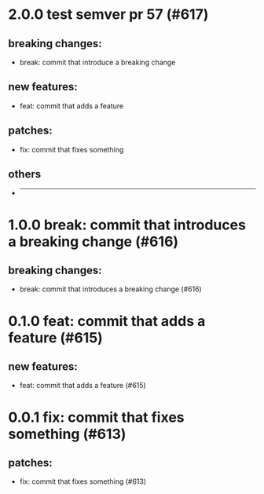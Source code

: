 # 2.0.0 test semver pr 57 (#617)

## breaking changes:
* break: commit that introduce a breaking change
## new features:
* feat: commit that adds a feature
## patches:
* fix: commit that fixes something
## others
* ---------

# 1.0.0 break: commit that introduces a breaking change (#616)

## breaking changes:
* break: commit that introduces a breaking change (#616)

# 0.1.0 feat: commit that adds a feature (#615)

## new features:
* feat: commit that adds a feature (#615)

# 0.0.1 fix: commit that fixes something (#613)

## patches:
* fix: commit that fixes something (#613)

